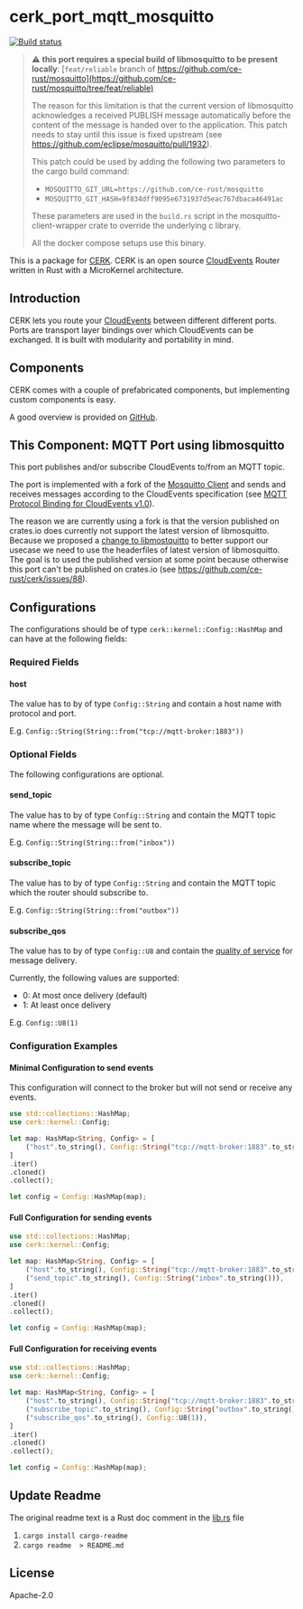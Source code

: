 # cerk_port_mqtt_mosquitto

[![Build status](https://badge.buildkite.com/4494e29d5f2c47e3fe998af46dff78a447800a76a68024e392.svg?branch=master)](https://buildkite.com/ce-rust/cerk)


> :warning:  **this port requires a special build of libmosquitto to be present locally**: [`feat/reliable` branch of https://github.com/ce-rust/mosquitto](https://github.com/ce-rust/mosquitto/tree/feat/reliable)
>
> The reason for this limitation is that the current version of libmosquitto acknowledges a received PUBLISH message automatically before the content of the message is handed over to the application.
> This patch needs to stay until this issue is fixed upstream (see https://github.com/eclipse/mosquitto/pull/1932).
>
> This patch could be used by adding the following two parameters to the cargo build command:
>
>  * `MOSQUITTO_GIT_URL=https://github.com/ce-rust/mosquitto`
>  * `MOSQUITTO_GIT_HASH=9f834dff9095e6731937d5eac767dbaca46491ac`
>
> These parameters are used in the `build.rs` script in the mosquitto-client-wrapper crate to override the underlying c library.
>
> All the docker compose setups use this binary.

This is a package for [CERK](https://github.com/ce-rust/cerk).
CERK is an open source [CloudEvents](https://github.com/cloudevents/spec) Router written in Rust with a MicroKernel architecture.

## Introduction

CERK lets you route your [CloudEvents](https://github.com/cloudevents/spec) between different different ports.
Ports are transport layer bindings over which CloudEvents can be exchanged.
It is built with modularity and portability in mind.

## Components

CERK comes with a couple of prefabricated components, but implementing custom components is easy.

A good overview is provided on [GitHub](https://github.com/ce-rust/cerk/).

## This Component: MQTT Port using libmosquitto

This port publishes and/or subscribe CloudEvents to/from an MQTT topic.

The port is implemented with a fork of the [Mosquitto Client](https://docs.rs/mosquitto-client/0.1.5/mosquitto_client/)
and sends and receives messages according to the CloudEvents specification (see [MQTT Protocol Binding for CloudEvents v1.0](https://github.com/cloudevents/spec/blob/v1.0/mqtt-protocol-binding.md)).

The reason we are currently using a fork is that the version published on crates.io does currently not support the latest version of libmosquitto.
Because we proposed a [change to libmostquitto](https://github.com/eclipse/mosquitto/pull/1932) to better support our usecase we need to use the headerfiles of latest version of libmosquitto.
The goal is to used the published version at some point because otherwise this port can't be published on crates.io (see https://github.com/ce-rust/cerk/issues/88).


## Configurations

The configurations should be of type `cerk::kernel::Config::HashMap` and can have at the following fields:

### Required Fields

#### host

The value has to by of type `Config::String` and contain a host name with protocol and port.

E.g. `Config::String(String::from("tcp://mqtt-broker:1883"))`

### Optional Fields

The following configurations are optional.

#### send_topic

The value has to by of type `Config::String` and contain the MQTT topic name where the message will be sent to.

E.g. `Config::String(String::from("inbox"))`

#### subscribe_topic

The value has to by of type `Config::String` and contain the MQTT topic which the router should subscribe to.

E.g. `Config::String(String::from("outbox"))`

#### subscribe_qos

The value has to by of type `Config::U8` and contain the [quality of service](http://docs.oasis-open.org/mqtt/mqtt/v3.1.1/os/mqtt-v3.1.1-os.html#_Toc398718099) for message delivery.

Currently, the following values are supported:

* 0: At most once delivery (default)
* 1: At least once delivery

E.g. `Config::U8(1)`

### Configuration Examples

#### Minimal Configuration to send events

This configuration will connect to the broker but will not send or receive any events.

```rust
use std::collections::HashMap;
use cerk::kernel::Config;

let map: HashMap<String, Config> = [
    ("host".to_string(), Config::String("tcp://mqtt-broker:1883".to_string())),
]
.iter()
.cloned()
.collect();

let config = Config::HashMap(map);
```

#### Full Configuration for sending events

```rust
use std::collections::HashMap;
use cerk::kernel::Config;

let map: HashMap<String, Config> = [
    ("host".to_string(), Config::String("tcp://mqtt-broker:1883".to_string())),
    ("send_topic".to_string(), Config::String("inbox".to_string())),
]
.iter()
.cloned()
.collect();

let config = Config::HashMap(map);
```

#### Full Configuration for receiving events

```rust
use std::collections::HashMap;
use cerk::kernel::Config;

let map: HashMap<String, Config> = [
    ("host".to_string(), Config::String("tcp://mqtt-broker:1883".to_string())),
    ("subscribe_topic".to_string(), Config::String("outbox".to_string())),
    ("subscribe_qos".to_string(), Config::U8(1)),
]
.iter()
.cloned()
.collect();

let config = Config::HashMap(map);
```


## Update Readme

The original readme text is a Rust doc comment in the [lib.rs](./src/lib.rs) file

1. `cargo install cargo-readme`
2. `cargo readme  > README.md`

## License

Apache-2.0
